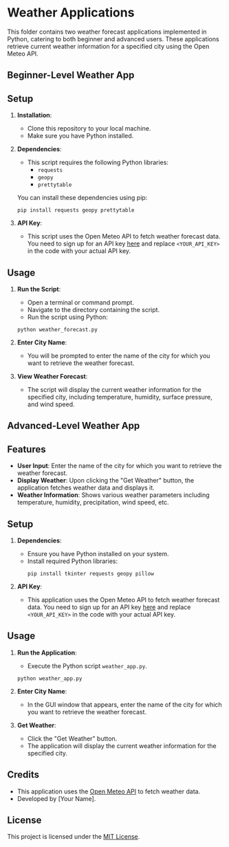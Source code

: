 # Weather Applications

This folder contains two weather forecast applications implemented in Python, catering to both beginner and advanced users. These applications retrieve current weather information for a specified city using the Open Meteo API.

## Beginner-Level Weather App

## Setup

1. **Installation**:
    - Clone this repository to your local machine.
    - Make sure you have Python installed.

2. **Dependencies**:
    - This script requires the following Python libraries:
        - `requests`
        - `geopy`
        - `prettytable`

    You can install these dependencies using pip:
    ```
    pip install requests geopy prettytable
    ```

3. **API Key**:
    - This script uses the Open Meteo API to fetch weather forecast data. You need to sign up for an API key [here](https://open-meteo.com/signup) and replace `<YOUR_API_KEY>` in the code with your actual API key.

## Usage

1. **Run the Script**:
    - Open a terminal or command prompt.
    - Navigate to the directory containing the script.
    - Run the script using Python:
    ```
    python weather_forecast.py
    ```

2. **Enter City Name**:
    - You will be prompted to enter the name of the city for which you want to retrieve the weather forecast.

3. **View Weather Forecast**:
    - The script will display the current weather information for the specified city, including temperature, humidity, surface pressure, and wind speed.

## Advanced-Level Weather App

## Features

- **User Input**: Enter the name of the city for which you want to retrieve the weather forecast.
- **Display Weather**: Upon clicking the "Get Weather" button, the application fetches weather data and displays it.
- **Weather Information**: Shows various weather parameters including temperature, humidity, precipitation, wind speed, etc.

## Setup

1. **Dependencies**:
    - Ensure you have Python installed on your system.
    - Install required Python libraries:
        ```
        pip install tkinter requests geopy pillow
        ```

2. **API Key**:
    - This application uses the Open Meteo API to fetch weather forecast data. You need to sign up for an API key [here](https://open-meteo.com/signup) and replace `<YOUR_API_KEY>` in the code with your actual API key.

## Usage

1. **Run the Application**:
    - Execute the Python script `weather_app.py`.
    ```
    python weather_app.py
    ```

2. **Enter City Name**:
    - In the GUI window that appears, enter the name of the city for which you want to retrieve the weather forecast.

3. **Get Weather**:
    - Click the "Get Weather" button.
    - The application will display the current weather information for the specified city.

## Credits

- This application uses the [Open Meteo API](https://open-meteo.com) to fetch weather data.
- Developed by [Your Name].

## License

This project is licensed under the [MIT License](LICENSE).


